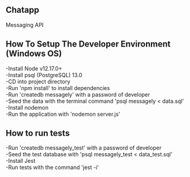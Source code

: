 ## Chatapp  
Messaging API

## How To Setup The Developer Environment  (Windows OS)  
-Install Node v12.17.0+  
-Install psql (PostgreSQL) 13.0  
-CD into project directory  
-Run 'npm install' to install dependencies   
-Run 'createdb messagely' with a password of developer  
-Seed the data with the terminal command 'psql messagely < data.sql'  
-Install nodemon  
-Run the application with 'nodemon server.js'    

## How to run tests    
-Run 'createdb messagely_test' with a password of developer  
-Seed the test database with 'psql messagely_test < data_test.sql'  
-Install Jest  
-Run tests with the command 'jest -i'  


